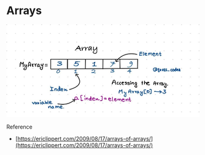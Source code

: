 # Arrays

![](.gitbook/assets/image%20%286%29.png)

Reference 

* [https://ericlippert.com/2009/08/17/arrays-of-arrays/](https://ericlippert.com/2009/08/17/arrays-of-arrays/)

